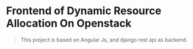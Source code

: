 # Frontend of Dynamic Resource Allocation On Openstack
> This project is based on Angular Js, and django rest api as backend.
